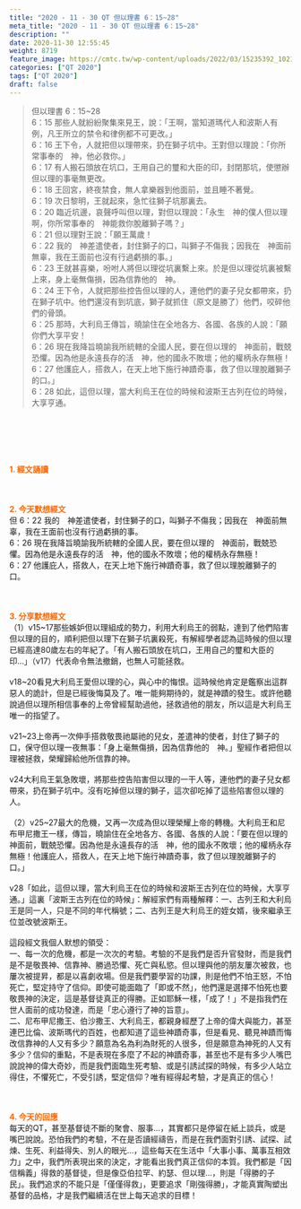 ```yaml
---
title: "2020 - 11 - 30 QT 但以理書 6：15~28"
meta_title: "2020 - 11 - 30 QT 但以理書 6：15~28"
description: ""
date: 2020-11-30 12:55:45
weight: 8719
feature_image: https://cmtc.tw/wp-content/uploads/2022/03/15235392_10211799862337740_180693556567566654_o-1.webp
categories: ["QT 2020"]
tags: ["QT 2020"]
draft: false
---
```


<blockquote>但以理書 6：15~28<br />
6：15 那些人就紛紛聚集來見王，說：「王啊，當知道瑪代人和波斯人有例，凡王所立的禁令和律例都不可更改。」<br />
6：16 王下令，人就把但以理帶來，扔在獅子坑中。王對但以理說：「你所常事奉的　神，他必救你。」<br />
6：17 有人搬石頭放在坑口，王用自己的璽和大臣的印，封閉那坑，使懲辦但以理的事毫無更改。<br />
6：18 王回宮，終夜禁食，無人拿樂器到他面前，並且睡不著覺。<br />
6：19 次日黎明，王就起來，急忙往獅子坑那裏去。<br />
6：20 臨近坑邊，哀聲呼叫但以理，對但以理說：「永生　神的僕人但以理啊，你所常事奉的　神能救你脫離獅子嗎？」<br />
6：21 但以理對王說：「願王萬歲！<br />
6：22 我的　神差遣使者，封住獅子的口，叫獅子不傷我；因我在　神面前無辜，我在王面前也沒有行過虧損的事。」<br />
6：23 王就甚喜樂，吩咐人將但以理從坑裏繫上來。於是但以理從坑裏被繫上來，身上毫無傷損，因為信靠他的　神。<br />
6：24 王下令，人就把那些控告但以理的人，連他們的妻子兒女都帶來，扔在獅子坑中。他們還沒有到坑底，獅子就抓住（原文是勝了）他們，咬碎他們的骨頭。<br />
6：25 那時，大利烏王傳旨，曉諭住在全地各方、各國、各族的人說：「願你們大享平安！<br />
6：26 現在我降旨曉諭我所統轄的全國人民，要在但以理的　神面前，戰兢恐懼。因為他是永遠長存的活　神，他的國永不敗壞；他的權柄永存無極！<br />
6：27 他護庇人，搭救人，在天上地下施行神蹟奇事，救了但以理脫離獅子的口。」<br />
6：28 如此，這但以理，當大利烏王在位的時候和波斯王古列在位的時候，大享亨通。</blockquote><br />
&nbsp;<br />
<br />
&nbsp;<br />
<br />
<span style="color: #ff6600;"><strong>1. </strong><strong>經文誦讀</strong></span><br />
<br />
<span style="color: #ff6600;"><strong> </strong></span><br />
<br />
<span style="color: #ff6600;"><strong>2. 今天默想</strong><strong>經文<br />
</strong></span>但 6：22 我的　神差遣使者，封住獅子的口，叫獅子不傷我；因我在　神面前無辜，我在王面前也沒有行過虧損的事。<br />
6：26 現在我降旨曉諭我所統轄的全國人民，要在但以理的　神面前，戰兢恐懼。因為他是永遠長存的活　神，他的國永不敗壞；他的權柄永存無極！<br />
6：27 他護庇人，搭救人，在天上地下施行神蹟奇事，救了但以理脫離獅子的口。<br />
<br />
&nbsp;<br />
<br />
<span style="color: #ff6600;"><strong>3. 分享默想經文<br />
</strong></span>（1）v15~17那些嫉妒但以理組成的勢力，利用大利烏王的弱點，達到了他們陷害但以理的目的，順利把但以理下在獅子坑裏殺死，有解經學者認為這時候的但以理已經高達80歲左右的年紀了。「有人搬石頭放在坑口，王用自己的璽和大臣的印…」（v17）代表命令無法撤銷，也無人可能拯救。<br />
<br />
v18~20看見大利烏王愛但以理的心，與心中的悔恨。這時候他肯定是鑑察出這群惡人的詭計，但是已經後悔莫及了。唯一能夠期待的，就是神蹟的發生。或許他聽說過但以理所相信事奉的上帝曾經幫助過他，拯救過他的朋友，所以這是大利烏王唯一的指望了。<br />
<br />
v21~23上帝再一次伸手搭救敬畏祂屬祂的兒女，差遣神的使者，封住了獅子的口，保守但以理一夜無事：「身上毫無傷損，因為信靠他的　神。」聖經作者把但以理被拯救，榮耀歸給他所信靠的神。<br />
<br />
v24大利烏王氣急敗壞，將那些控告陷害但以理的一干人等，連他們的妻子兒女都帶來，扔在獅子坑中。沒有吃掉但以理的獅子，這次卻吃掉了這些陷害但以理的人。<br />
<br />
（2）v25~27最大的危機，又再一次成為但以理榮耀上帝的轉機。大利烏王和尼布甲尼撒王一樣，傳旨，曉諭住在全地各方、各國、各族的人說：「要在但以理的　神面前，戰兢恐懼。因為他是永遠長存的活　神，他的國永不敗壞；他的權柄永存無極！他護庇人，搭救人，在天上地下施行神蹟奇事，救了但以理脫離獅子的口。」<br />
<br />
v28「如此，這但以理，當大利烏王在位的時候和波斯王古列在位的時候，大享亨通。」這裏「波斯王古列在位的時候」：解經家們有兩種解釋：一、古列王和大利烏王是同一人，只是不同的年代稱號；二、古列王是大利烏王的姪女婿，後來繼承王位並改號波斯王。<br />
<br />
這段經文我個人默想的領受：<br />
一、每一次的危機，都是一次次的考驗。考驗的不是我們是否升官發財，而是我們是不是敬畏神、信靠神、勝過恐懼、死亡與私慾。但以理與他的朋友屢次被救，也屢次被提昇，都是以喜劇收場。但是我們要學習的功課，則是他們不怕王怒，不怕死亡，堅定持守了信仰。即使可能面臨了「即或不然」，他們還是選擇不怕死也要敬畏神的決定，這是基督徒真正的得勝。正如耶穌一樣，「成了！」不是指我們在世人面前的成功發達，而是「忠心遵行了神的旨意」。<br />
二、尼布甲尼撒王、伯沙撒王、大利烏王，都親身經歷了上帝的偉大與能力，甚至連巴比倫、波斯瑪代的百姓，也都知道了這些神蹟奇事，但是看見、聽見神蹟而悔改信靠神的人又有多少？願意為名為利為財死的人很多，但是願意為神死的人又有多少？信仰的重點，不是表現在多麼了不起的神蹟奇事，甚至也不是有多少人嘴巴說說神的偉大奇妙，而是我們面臨生死考驗、或是引誘試探的時候，有多少人站立得住，不懼死亡，不受引誘，堅定信仰？唯有經得起考驗，才是真正的信心！<br />
<br />
&nbsp;<br />
<br />
<span style="color: #ff6600;"><strong>4. 今天的回應<br />
</strong></span>每天的QT，甚至基督徒不斷的聚會、服事…，其實都只是停留在紙上談兵，或是嘴巴說說。恐怕我們的考驗，不在是否讀經禱告，而是在我們面對引誘、試探、試煉、生死、利益得失、別人的眼光…，這些每天在生活中「大事小事、萬事互相效力」之中，我們所表現出來的決定，才能看出我們真正信仰的本質。我們都是「因信稱義」得救的基督徒，但是像亞伯拉罕、約瑟、但以理…，則是「得勝的子民」。我們追求的不能只是「僅僅得救」，更要追求「剛強得勝」，才能真實陶塑出基督的品格，才是我們繼續活在世上每天追求的目標！<br />
<br />
&nbsp;
        